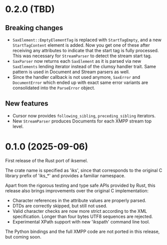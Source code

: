 # 0.2.0 (TBD)

## Breaking changes

* `SaxElement::EmptyElementTag` is replaced with `StartTagEmpty`, and
  a new `StartTagContent` element is added. Now you get one of these
  after receiving any attributes to indicate that the start tag
  is fully processed. This was necessary for `StreamParser` to detect
  the stream start tag.
* `SaxParser` now returns each `SaxElement` as it is parsed via new
  `SaxElements` lending iterator instead of the clumsy handler trait.
  Same pattern is used in Document and Stream parsers as well.
* Since the handler callback is not used anymore, `SaxError` and
  `DocumentError` which ended up with exact same error variants are
  consolidated into the `ParseError` object.

## New features

* Cursor now provides `following_sibling`, `preceding_sibling` iterators.
* New `StreamParser` produces Documents for each XMPP stream top level.

# 0.1.0 (2025-09-06)

First release of the Rust port of iksemel.

The crate name is specified as 'iks', since that corresponds
to the original C library prefix of 'iks_*' and provides a
familiar namespace.

Apart from the rigorous testing and type safe APIs provided
by Rust, this release also brings improvements over the
original C implementation:

* Character references in the attribute values are properly parsed.
* DTDs are correctly skipped, but still not used.
* Valid character checks are now more strict according to the XML
  specification. Longer than four bytes UTF8 sequences are rejected.
* Experimental XPath support with new 'ikspath' command line tool.

The Python bindings and the full XMPP code are not ported in this
release, but coming soon.
